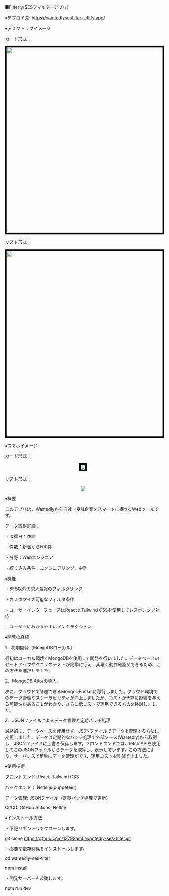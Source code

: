 ■Filterly(SESフィルターアプリ)


♦デプロイ先:
https://wantedlysesfilter.netlify.app/


♦デスクトップイメージ

カード形式：
<p align="center">
  <img src="https://github.com/user-attachments/assets/02c7c1f9-1e8f-4523-8f7f-2d37b0544bb2" width="600" style="border: 5px solid black"/>
</p>

リスト形式：
<p align="center">
  <img src="https://github.com/user-attachments/assets/ec5a0b21-4730-4d37-aa78-179cb86b8183" width="600" style="border: 5px solid black"/>
</p>

♦スマホイメージ

カード形式：
<p align="center">
  <img src="https://github.com/user-attachments/assets/0e5b7975-cdec-4fad-8ced-0d0b52d712e0" style="border: 5px solid black"/>
</p>

リスト形式：
<p align="center">
  <img src="https://github.com/user-attachments/assets/4964ef2d-7e37-4666-a49e-1cd695e7c37f"　style="border: 5px solid black"/>
</p>


♦概要

このアプリは、Wantedlyから自社・受託企業をスマートに探せるWebツールです。

データ取得詳細：

・取得日：夜間

・件数：新着から500件

・分野：Webエンジニア

・絞り込み条件：エンジニアリング、中途

♦機能

・SES以外の求人情報のフィルタリング

・カスタマイズ可能なフィルタ条件

・ユーザーインターフェースはReactとTailwind CSSを使用してレスポンシブ対応

・ユーザーにわかりやすいインタラクション


♦開発の経緯

1．初期開発（MongoDBローカル）

最初はローカル環境でMongoDBを使用して開発を行いました。データベースのセットアップやクエリのテストが簡単に行え、素早く動作確認ができるため、この方法を選択しました。

2．MongoDB Atlasの導入
   
次に、クラウドで管理できるMongoDB Atlasに移行しました。クラウド環境でのデータ管理やスケーラビリティが向上しましたが、コストが予算に影響を与える可能性があることがわかり、さらに低コストで運用できる方法を検討しました。

3．JSONファイルによるデータ管理と定期バッチ処理

最終的に、データベースを使用せず、JSONファイルでデータを管理する方法に変更しました。データは定期的なバッチ処理で外部ソース(Wantedly)から取得し、JSONファイルに上書き保存します。フロントエンドでは、fetch APIを使用してこのJSONファイルからデータを取得し、表示しています。この方法により、サーバレスで簡単にデータ管理ができ、運用コストを削減できました。


♦使用技術

フロントエンド: React, Tailwind CSS

バックエンド： Node.js(puppeteer)

データ管理: JSONファイル（定期バッチ処理で更新）

CI/CD: GitHub Actions, Netlify


♦インストール方法

・下記リポジトリをクローンします。

git clone https://github.com/1379SamD/wantedly-ses-filter.git

・必要な依存関係をインストールします。

cd wantedly-ses-filter

npm install

・開発サーバーを起動します。

npm run dev
